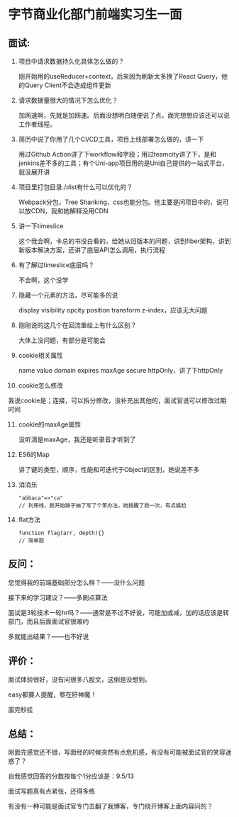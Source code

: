 # 字节商业化部门前端实习生一面

## 面试:

1. 项目中请求数据持久化具体怎么做的？

   刚开始用的useReducer+context，后来因为刷新太多换了React Query，他的Query Client不会造成组件更新

2. 请求数据量很大的情况下怎么优化？

   加网速啊，先就是加网速。后面没想明白随便说了点，面完想想应该还可以说工作者线程。

3. 简历中说了你用了几个CI/CD工具，项目上线部署怎么做的，讲一下

   用过Github Action讲了下workflow和字段；用过teamcity讲了下，是和jenkins差不多的工具；有个Uni-app项目用的是Uni自己提供的一站式平台，就没展开讲

4. 项目里打包目录./dist有什么可以优化的？

   Webpack分包，Tree Shanking，css也能分包。他主要是问项目中的，说可以放CDN，我和她解释没用CDN

5. 讲一下timeslice

   这个我会啊，卡总的书没白看的，给她从旧版本的问题，讲到fiber架构，讲到新版本解决方案，还讲了底层API怎么调用，执行流程

6. 有了解过timeslice底层吗？

   不会啊，这个没学

7. 隐藏一个元素的方法，尽可能多的说

   display visibility opcity position transform z-index，应该无大问题

8. 刚刚说的这几个在回流重绘上有什么区别？

   大体上没问题，有部分是可能会

9. cookie相关属性

   name value domain expires maxAge secure httpOnly，讲了下httpOnly

10. cookie怎么修改

   我说cookie是；连接，可以拆分修改，没补充出其他的，面试官说可以修改过期时间

11. cookie的maxAge属性

    没听清是maxAge，我还是听录音才听到了

12. ES6的Map

    讲了键的类型，顺序，性能和可迭代于Object的区别，她说差不多

13. 消消乐

    ```
    "abbaca"=>"ca"
    // 利用栈，我开始脑子抽了写了个笨办法，她提醒了我一次，有点尴尬
    ```

14. flat方法

    ```
    function flag(arr, depth){}
    // 简单题
    ```
    
    

## 反问：

您觉得我的前端基础部分怎么样？——没什么问题

接下来的学习建议？——多刷点算法

面试是3轮技术一轮hr吗？——通常是不过不好说，可能加或减，加的话应该是转部门，而且后面面试官很难约

多就能出结果？——也不好说



## 评价：

面试体验很好，没有问很多八股文，这倒是没想到。

easy都要人提醒，黎在肝神魔！

面完秒挂



## 总结：

刚面完感觉还不错，写面经的时候突然有点危机感，有没有可能被面试官的笑容迷惑了？

自我感觉回答的分数按每个1分应该是：9.5/13

面试写题真有点紧张，还得多练

有没有一种可能是面试官专门去翻了我博客，专门绕开博客上面内容问的？



